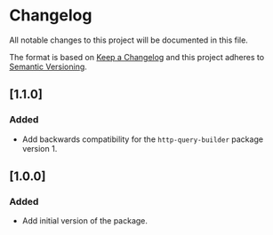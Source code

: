 # Changelog
All notable changes to this project will be documented in this file.

The format is based on [Keep a Changelog](https://keepachangelog.com/en/1.0.0/) and this project adheres to
[Semantic Versioning](https://semver.org/spec/v2.0.0.html).

## [1.1.0]

### Added

- Add backwards compatibility for the `http-query-builder` package version 1.

## [1.0.0]

### Added

- Add initial version of the package.
